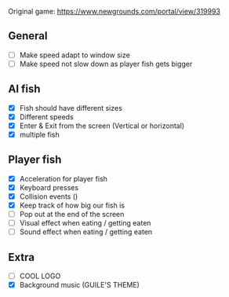 Original game: https://www.newgrounds.com/portal/view/319993

## General
- [ ] Make speed adapt to window size 
- [ ] Make speed not slow down as player fish gets bigger

## AI fish
- [x] Fish should have different sizes
- [x] Different speeds
- [x] Enter & Exit from the screen (Vertical or horizontal)
- [x] multiple fish

## Player fish
- [x] Acceleration for player fish
- [x] Keyboard presses
- [x] Collision events ()
- [x] Keep track of how big our fish is
- [ ] Pop out at the end of the screen
- [ ] Visual effect when eating / getting eaten
- [ ] Sound effect when eating / getting eaten

## Extra
- [ ] COOL LOGO 
- [x] Background music (GUILE'S THEME)
